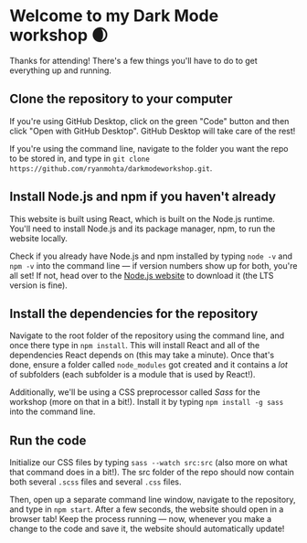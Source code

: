 # Welcome to my Dark Mode workshop 🌒

Thanks for attending! There's a few things you'll have to do to get everything up and running.

## Clone the repository to your computer
If you're using GitHub Desktop, click on the green "Code" button and then click "Open with GitHub Desktop". 
GitHub Desktop will take care of the rest!

If you're using the command line, navigate to the folder you want the repo to be stored in, and type in `git clone https://github.com/ryanmohta/darkmodeworkshop.git`.

## Install Node.js and npm if you haven't already
This website is built using React, which is built on the Node.js runtime. You'll need to install Node.js and its package manager, npm, to run the website locally.

Check if you already have Node.js and npm installed by typing `node -v` and `npm -v` into the command line — if version numbers show up for both, you're all set! If not, head over to the [Node.js website](https://nodejs.org/en/) to download it (the LTS version is fine).

## Install the dependencies for the repository
Navigate to the root folder of the repository using the command line, and once there type in `npm install`. This will install React and all of the dependencies React depends on (this may take a minute). Once that's done, ensure a folder called `node_modules` got created and it contains a _lot_ of subfolders (each subfolder is a module that is used by React!).

Additionally, we'll be using a CSS preprocessor called _Sass_ for the workshop (more on that in a bit!). Install it by typing `npm install -g sass` into the command line.

## Run the code
Initialize our CSS files by typing `sass --watch src:src` (also more on what that command does in a bit!). The src folder of the repo should now contain both several `.scss` files and several `.css` files.

Then, open up a separate command line window, navigate to the repository, and type in `npm start`. After a few seconds, the website should open in a browser tab! Keep the process running — now, whenever you make a change to the code and save it, the website should automatically update!
